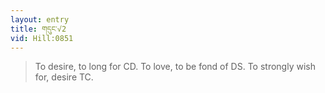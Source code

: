 ```yaml
---
layout: entry
title: གདུང་√2
vid: Hill:0851
---
```

> To desire, to long for CD. To love, to be fond of DS. To strongly wish for, desire TC.
